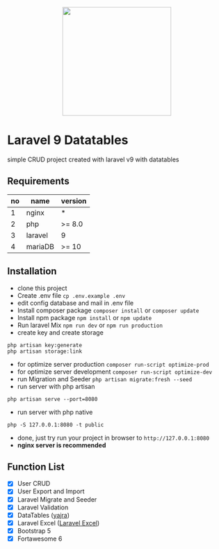 <p align="center">
    <a href="https://laravel.com" target="_blank">
        <img src="https://raw.githubusercontent.com/laravel/art/master/logo-lockup/5%20SVG/2%20CMYK/1%20Full%20Color/laravel-logolockup-cmyk-red.svg" width="250">
    </a>
</p>

# Laravel 9 Datatables
simple CRUD project created with laravel v9 with datatables

## Requirements

| no | name | version |
| ------------- | ------------- | ------------- |
| 1 | nginx | * |
| 2 | php | >= 8.0 |
| 3 | laravel | 9 |
| 4 | mariaDB | >= 10 |

## Installation

* clone this project
* Create .env file `cp .env.example .env`
* edit config database and mail in .env file
* Install composer package `composer install` or `composer update`
* Install npm package `npm install` or `npm update`
* Run laravel Mix `npm run dev` or `npm run production`
* create key and create storage
```
php artisan key:generate
php artisan storage:link
```
* for optimize server production `composer run-script optimize-prod`
* for optimize server development `composer run-script optimize-dev`
* run Migration and Seeder `php artisan migrate:fresh --seed`
* run server with php artisan
```
php artisan serve --port=8080
```
* run server with php native
```
php -S 127.0.0.1:8080 -t public
```
* done, just try run your project in browser to `http://127.0.0.1:8080`
* **nginx server is recommended**

## Function List

* [x] User CRUD
* [x] User Export and Import
* [x] Laravel Migrate and Seeder
* [x] Laravel Validation
* [x] DataTables ([yajra](https://github.com/yajra/laravel-datatables))
* [x] Laravel Excel ([Laravel Excel](https://github.com/SpartnerNL/Laravel-Excel))
* [x] Bootstrap 5
* [x] Fortawesome 6
